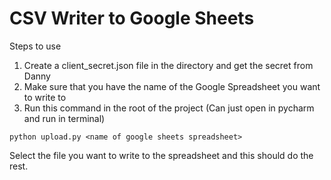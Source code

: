 # CSV Writer to Google Sheets

Steps to use
1. Create a client_secret.json file in the directory and get the secret from Danny
2. Make sure that you have the name of the Google Spreadsheet you want to write to
3. Run this command in the root of the project (Can just open in pycharm and run in terminal)
```
python upload.py <name of google sheets spreadsheet>
```
 Select the file you want to write to the spreadsheet and this should do the rest.